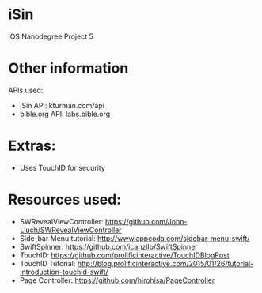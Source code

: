 # iSin
iOS Nanodegree Project 5

# Other information
APIs used:
- iSin API: kturman.com/api
- bible.org API: labs.bible.org

# Extras:
- Uses TouchID for security

# Resources used:
- SWRevealViewController: https://github.com/John-Lluch/SWRevealViewController
- Side-bar Menu tutorial: http://www.appcoda.com/sidebar-menu-swift/
- SwiftSpinner: https://github.com/icanzilb/SwiftSpinner
- TouchID: https://github.com/prolificinteractive/TouchIDBlogPost
- TouchID Tutorial: http://blog.prolificinteractive.com/2015/01/26/tutorial-introduction-touchid-swift/
- Page Controller: https://github.com/hirohisa/PageController

